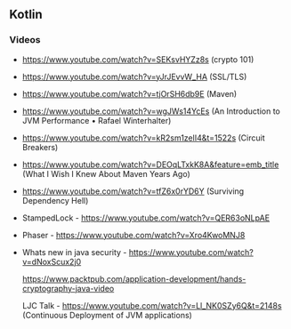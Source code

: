 ## Kotlin

### Videos

* https://www.youtube.com/watch?v=SEKsvHYZz8s (crypto 101)

* https://www.youtube.com/watch?v=yJrJEvvW_HA (SSL/TLS)

* https://www.youtube.com/watch?v=tjOrSH6db9E (Maven)

* https://www.youtube.com/watch?v=wgJWs14YcEs (An Introduction to JVM Performance • Rafael
  Winterhalter)

* https://www.youtube.com/watch?v=kR2sm1zelI4&t=1522s (Circuit Breakers)

* https://www.youtube.com/watch?v=DEOqLTxkK8A&feature=emb_title (What I Wish I Knew About Maven
  Years Ago)

* https://www.youtube.com/watch?v=tfZ6x0rYD6Y (Surviving Dependency Hell)

* StampedLock - https://www.youtube.com/watch?v=QER63oNLpAE

* Phaser - https://www.youtube.com/watch?v=Xro4KwoMNJ8

* Whats new in java security - https://www.youtube.com/watch?v=dNoxScux2j0

  https://www.packtpub.com/application-development/hands-cryptography-java-video

  LJC Talk - https://www.youtube.com/watch?v=Ll_NK0SZy6Q&t=2148s (Continuous Deployment of JVM
  applications)

